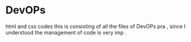 # DevOPs
html and css codes
this is consisting of all the files of DevOPs pra , since I understood the management of code is very imp .

